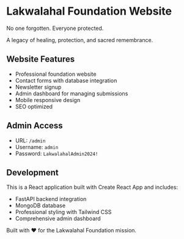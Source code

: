 # Lakwalahal Foundation Website

No one forgotten. Everyone protected.

A legacy of healing, protection, and sacred remembrance.

## Website Features
- Professional foundation website
- Contact forms with database integration
- Newsletter signup
- Admin dashboard for managing submissions
- Mobile responsive design
- SEO optimized

## Admin Access
- URL: `/admin`
- Username: `admin`
- Password: `LakwalahalAdmin2024!`

## Development
This is a React application built with Create React App and includes:
- FastAPI backend integration
- MongoDB database
- Professional styling with Tailwind CSS
- Comprehensive admin dashboard

Built with ❤️ for the Lakwalahal Foundation mission.